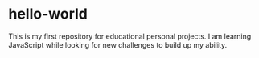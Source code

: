 # hello-world
This is my first repository for educational personal projects.
I am learning JavaScript while looking for new challenges to build up my ability.

